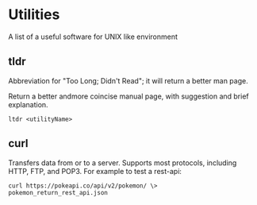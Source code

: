 # Utilities

A list of a useful software for UNIX like environment

## tldr

Abbreviation for "Too Long; Didn't Read"; it will return a better man page.

Return a better andmore coincise manual page, with suggestion and brief explanation.

```console
ltdr <utilityName>
```

## curl 

Transfers data from or to a server. Supports most protocols, including
HTTP, FTP, and POP3. For example to test a rest-api:

```console 
curl https://pokeapi.co/api/v2/pokemon/ \> pokemon_return_rest_api.json
```




